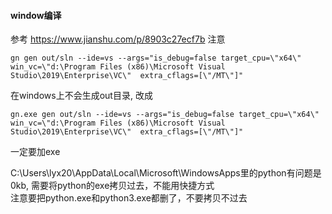 #### window编译
参考 https://www.jianshu.com/p/8903c27ecf7b
注意
```
gn gen out/sln --ide=vs --args="is_debug=false target_cpu=\"x64\" win_vc=\"d:\Program Files (x86)\Microsoft Visual Studio\2019\Enterprise\VC\"  extra_cflags=[\"/MT\"]"
```
在windows上不会生成out目录, 改成
```
gn.exe gen out/sln --ide=vs --args="is_debug=false target_cpu=\"x64\" win_vc=\"d:\Program Files (x86)\Microsoft Visual Studio\2019\Enterprise\VC\"  extra_cflags=[\"/MT\"]"
```
一定要加exe

C:\Users\lyx20\AppData\Local\Microsoft\WindowsApps里的python有问题是0kb, 需要将python的exe拷贝过去，不能用快捷方式  
注意要把python.exe和python3.exe都删了，不要拷贝不过去